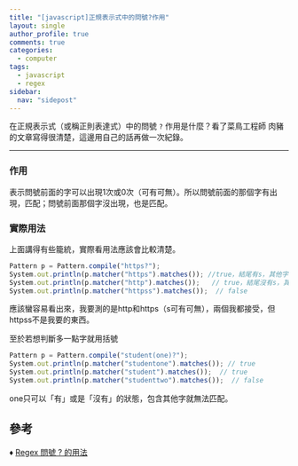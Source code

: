 ```yaml
---
title: "[javascript]正規表示式中的問號?作用"
layout: single
author_profile: true
comments: true
categories:
  - computer
tags:
  - javascript
  - regex
sidebar:
  nav: "sidepost"
---
```

在正規表示式（或稱正則表達式）中的問號 `?` 作用是什麼？看了菜鳥工程師 肉豬的文章寫得很清楚，這邊用自己的話再做一次紀錄。

---

### 作用
表示問號前面的字可以出現1次或0次（可有可無）。所以問號前面的那個字有出現，匹配；問號前面那個字沒出現，也是匹配。

### 實際用法
上面講得有些籠統，實際看用法應該會比較清楚。

```js
Pattern p = Pattern.compile("https?");
System.out.println(p.matcher("https").matches()); //true，結尾有s，其他字都符合，匹配！
System.out.println(p.matcher("http").matches());   // true，結尾沒有s，其他字都符合，匹配！
System.out.println(p.matcher("httpss").matches());  // false
```
應該蠻容易看出來，我要測的是http和https（s可有可無），兩個我都接受，但httpss不是我要的東西。

至於若想判斷多一點字就用括號
```js
Pattern p = Pattern.compile("student(one)?");
System.out.println(p.matcher("studentone").matches()); // true
System.out.println(p.matcher("student").matches());  // true
System.out.println(p.matcher("studenttwo").matches());  // false
```
one只可以「有」或是「沒有」的狀態，包含其他字就無法匹配。


## 參考
♦ [Regex 問號 ? 的用法]( https://matthung0807.blogspot.com/2017/09/regex_18.html)